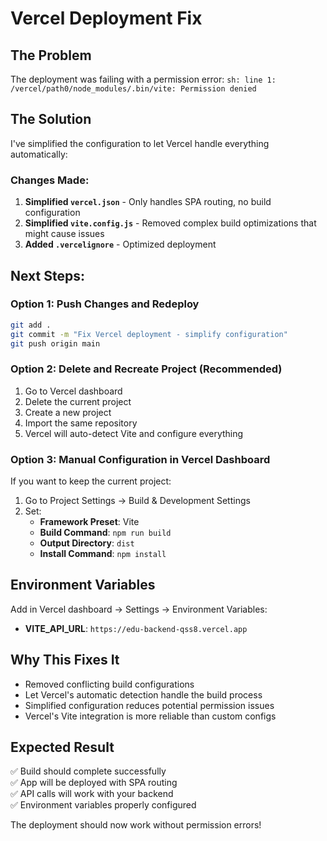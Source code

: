 # Vercel Deployment Fix

## The Problem
The deployment was failing with a permission error: `sh: line 1: /vercel/path0/node_modules/.bin/vite: Permission denied`

## The Solution
I've simplified the configuration to let Vercel handle everything automatically:

### Changes Made:

1. **Simplified `vercel.json`** - Only handles SPA routing, no build configuration
2. **Simplified `vite.config.js`** - Removed complex build optimizations that might cause issues
3. **Added `.vercelignore`** - Optimized deployment

## Next Steps:

### Option 1: Push Changes and Redeploy
```bash
git add .
git commit -m "Fix Vercel deployment - simplify configuration"
git push origin main
```

### Option 2: Delete and Recreate Project (Recommended)
1. Go to Vercel dashboard
2. Delete the current project
3. Create a new project
4. Import the same repository
5. Vercel will auto-detect Vite and configure everything

### Option 3: Manual Configuration in Vercel Dashboard
If you want to keep the current project:
1. Go to Project Settings → Build & Development Settings
2. Set:
   - **Framework Preset**: Vite
   - **Build Command**: `npm run build`
   - **Output Directory**: `dist`
   - **Install Command**: `npm install`

## Environment Variables
Add in Vercel dashboard → Settings → Environment Variables:
- **VITE_API_URL**: `https://edu-backend-qss8.vercel.app`

## Why This Fixes It
- Removed conflicting build configurations
- Let Vercel's automatic detection handle the build process
- Simplified configuration reduces potential permission issues
- Vercel's Vite integration is more reliable than custom configs

## Expected Result
✅ Build should complete successfully  
✅ App will be deployed with SPA routing  
✅ API calls will work with your backend  
✅ Environment variables properly configured  

The deployment should now work without permission errors!
